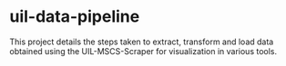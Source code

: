 # uil-data-pipeline
This project details the steps taken to extract, transform and load data obtained using the UIL-MSCS-Scraper for visualization in various tools.
